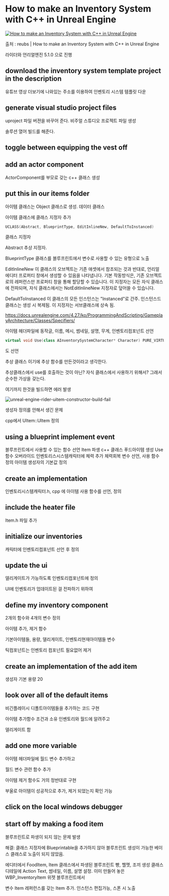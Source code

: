 # How to make an Inventory System with C++ in Unreal Engine



[![How to make an Inventory System with C++ in Unreal Engine](https://img.youtube.com/vi/-WNwo-riV1Y/0.jpg)](https://youtu.be/-WNwo-riV1Y)

출처 : reubs | How to make an Inventory System with C++ in Unreal Engine



라이더와 언리얼엔진 5.1.0 으로 진행

## download the inventory system template project in the description

유튜브 영상 더보기에 나와있는 주소를 이용하여 인벤토리 시스템 템플릿 다운



## generate visual studio project files

uproject 파일 버젼을 바꾸어 준다. 비주얼 스튜디오 프로젝트 파일 생성

솔루션 열어 빌드를 해준다.



## toggle between equipping the vest off

## add an actor component

ActorComponent를 부모로 갖는 c++ 클래스 생성 



## put this in our items folder

아이템 클래스는 Object 클래스로 생성. 데이터 클래스



아이템 클래스에 클래스 지정자 추가

```c++
UCLASS(Abstract, BlueprintType, EditInlineNew, DefaultToInstanced)
```

클래스 지정자

Abstract 추상 지정자. 

BlueprintType 클래스를 블루프린트에서 변수로 사용할 수 있는 유형으로 노출

EditInlineNew 이 클래스의 오브젝트는 기존 애셋에서 참조되는 것과 반대로, 언리얼 에디터 프로퍼티 창에서 생성할 수 있음을 나타냅니다. 기본 작동방식은, 기존 오브젝트로의 레퍼런스만 프로퍼티 창을 통해 할당할 수 있습니다. 이 지정자는 모든 자식 클래스에 전파되며, 자식 클래스에서는 NotEditInlineNew 지정자로 덮어쓸 수 있습니다.

DefaultToInstanced 이 클래스의 모든 인스턴스는 "Instanced"로 간주. 인스턴스드 클래스는 생성 시 복제됨. 이 지정자는 서브클래스에 상속 됨.

<https://docs.unrealengine.com/4.27/ko/ProgrammingAndScripting/GameplayArchitecture/Classes/Specifiers/>



아이템 헤더파일에 동작글, 이름, 메시, 썸네일, 설명, 무게, 인벤토리컴포넌트 선언

```c++
virtual void Use(class AInventorySystemCharacter* Character) PURE_VIRTUAL(UItem, );
```

도 선언

추상 클래스 이기에 추상 함수를 만든것이라고 생각한다.

추상클래스에서 use를 호출하는 것이 아닌? 자식 클래스에서 사용하기 위해서? 그래서 순수한 가상을 갖는다.



여기까지 한것을 빌드하면 에러 발생

![unreal-engine-rider-uitem-constructor-build-fail](https://user-images.githubusercontent.com/96612703/210723828-1c791286-4929-4e66-b942-09c656ec1d2b.png)

생성자 정의를 안해서 생긴 문제

cpp에서 UItem::UItem 정의



## using a blueprint implement event

블루프린트에서 사용할 수 있는 함수 선언
Item 파생 c++ 클래스 푸드아이템 생성
Use함수 오버라이드
인벤토리스시스템캐릭터에 체력 추가
체력회복 변수 선언, 사용 함수 정의
아이템 생성자의 기본값 정의

## create an implementation

인벤토리시스템캐릭터.h, cpp 에 아이템 사용 함수를 선언, 정의

## include the heater file

Item.h 파일 추가



## initialize our inventories

캐릭터에 인벤토리컴포넌트 선언 후 정의



## update the ui

델리게이트가 가능하도록 인벤토리컴포넌트에 정의

UI에 인벤토리가 업데이트된 걸 전파하기 위하여



## define my inventory component

2개의 함수와 4개의 변수 정의

아이템 추가, 제거 함수

기본아이템들, 용량, 델리게이트, 인벤토리현재아이템들 변수

틱컴포넌트는 인벤토리 컴포넌트 필요없어 제거



## create an implementation of the add item

생성자 기본 용량 20

## look over all of the default items

비긴플레이시 디폴트아이템들을 추가하는 코드 구현

아이템 추가함수 조건과 소유 인벤토리와 월드에 알려주고

델리게이트 함

## add one more variable

아이템 헤더파일에 월드 변수 추가하고

월드 변수 관련 함수 추가

아이템 제거 함수도 거의 정반대로 구현

부울로 아이템이 성공적으로 추가, 제거 되었는지 확인 가능

## click on the local windows debugger

## start off by making a food item

블루프린트로 파생이 되지 않는 문제 발생

해결: 클래스 지정자에 Blueprintable을 추가하지 않아 블루프린트 생성이 가능한 베이스 클래스로 노출이 되지 않았음. 



에디터에서 FoodItem, Item 클래스에서 파생된 블루프린트
빵, 헬멧, 조끼 생성
클래스 디테일에 Action Text, 썸네일, 이름, 설명 설정.
이미 만들어 놓은 WBP_InventoryItem 위젯 블루프린트에서

변수 Item 레퍼런스를 갖는 Item 추가. 인스턴스 편집가능, 스폰 시 노출

